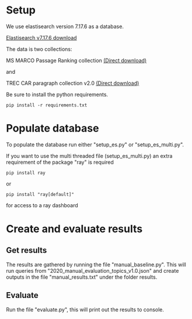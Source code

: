 

# Setup
We use elastisearch version 7.17.6 as a database.

[Elastisearch v7.17.6 download](https://www.elastic.co/downloads/past-releases/elasticsearch-7-17-6)

The data is two collections:

MS MARCO Passage Ranking collection [(Direct download)](https://msmarco.blob.core.windows.net/msmarcoranking/collection.tar.gz)

and 

TREC CAR paragraph collection v2.0 [(Direct download)](http://trec-car.cs.unh.edu/datareleases/v2.0/paragraphCorpus.v2.0.tar.xz)


Be sure to install the python requirements.
```
pip install -r requirements.txt
```

# Populate database
To populate the database run either "setup_es.py" or "setup_es_multi.py".

If you want to use the multi threaded file (setup_es_multi.py) an extra requirement of the package "ray" is required
```
pip install ray
```
or
```
pip install "ray[default]"
```
for access to a ray dashboard



# Create and evaluate results
## Get results
The results are gathered by running the file "manual_baseline.py".
This will run queries from "2020_manual_evaluation_topics_v1.0.json" and create outputs in the file "manual_results.txt" under the folder results.

## Evaluate
Run the file "evaluate.py", this will print out the results to console.